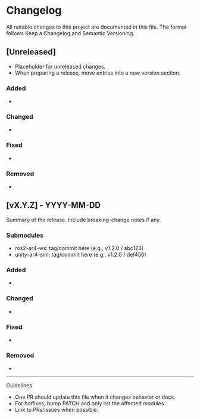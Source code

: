 # Changelog

All notable changes to this project are documented in this file.
The format follows Keep a Changelog and Semantic Versioning.

## [Unreleased]

- Placeholder for unreleased changes.
- When preparing a release, move entries into a new version section.

### Added
-

### Changed
-

### Fixed
-

### Removed
-

## [vX.Y.Z] - YYYY-MM-DD

Summary of the release. Include breaking-change notes if any.

### Submodules
- ros2-ar4-ws: tag/commit here (e.g., v1.2.0 / abc123)
- unity-ar4-sim: tag/commit here (e.g., v1.2.0 / def456)

### Added
- 

### Changed
- 

### Fixed
- 

### Removed
- 

---

Guidelines
- One PR should update this file when it changes behavior or docs.
- For hotfixes, bump PATCH and only list the affected modules.
- Link to PRs/issues when possible.
